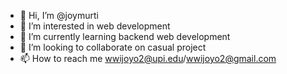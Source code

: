 - 👋 Hi, I’m @joymurti
- 👀 I’m interested in web development
- 🌱 I’m currently learning backend web development
- 💞️ I’m looking to collaborate on casual project
- 📫 How to reach me wwijoyo2@upi.edu/wwijoyo2@gmail.com

<!---
joymurti/joymurti is a ✨ special ✨ repository because its `README.md` (this file) appears on your GitHub profile.
You can click the Preview link to take a look at your changes.
--->

